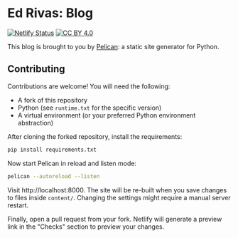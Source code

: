 # Ed Rivas: Blog

[![Netlify Status](https://api.netlify.com/api/v1/badges/db73abe4-679b-427a-8a02-5f019471dfbe/deploy-status)](https://app.netlify.com/sites/jerivas-blog/deploys)
[![CC BY 4.0](https://img.shields.io/badge/License-CC%20BY%204.0-lightgrey.svg)](http://creativecommons.org/licenses/by/4.0/)

This blog is brought to you by
[Pelican](https://docs.getpelican.com/en/4.8.0/index.html): a static site
generator for Python.

## Contributing

Contributions are welcome! You will need the following:

- A fork of this repository
- Python (see `runtime.txt` for the specific version)
- A virtual environment (or your preferred Python environment abstraction)

After cloning the forked repository, install the requirements:

```bash
pip install requirements.txt
```

Now start Pelican in reload and listen mode:

```bash
pelican --autoreload --listen
```

Visit http://localhost:8000. The site will be re-built when you save changes to
files inside `content/`. Changing the settings might require a manual server
restart.

Finally, open a pull request from your fork. Netlify will generate a preview
link in the "Checks" section to preview your changes.
